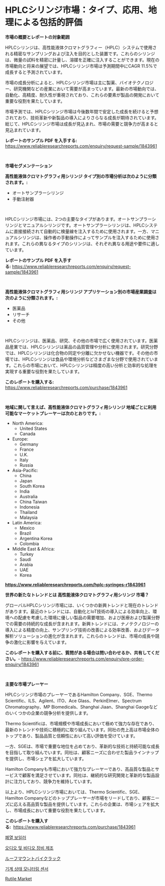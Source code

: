 <p><h1>HPLCシリンジ市場：タイプ、応用、地理による包括的評価</h1></p><p><strong>市場の概要とレポートの対象範囲</strong></p>
<p><p>HPLCシリンジは、高性能液体クロマトグラフィー（HPLC）システムで使用される精密なサンプリングおよび注入を目的とした装置です。これらのシリンジは、微量の試料を精密に計量し、溶媒を正確に注入することができます。現在の市場動向と将来の展望では、HPLCシリンジ市場は予測期間中にCAGR 11.5%で成長すると予測されています。</p><p>市場の成長分析によると、HPLCシリンジ市場は主に製薬、バイオテクノロジー、研究機関などの産業において需要が高まっています。最新の市場動向では、自動化、高精度、耐久性が重視されており、これらの要素が製品の開発において重要な役割を果たしています。</p><p>市場予測では、HPLCシリンジ市場は今後数年間で安定した成長を続けると予想されており、技術革新や新製品の導入によりさらなる成長が期待されています。総じて、HPLCシリンジ市場は成長が見込まれ、市場の需要と競争力が高まると見込まれています。</p></p>
<p><strong>レポートのサンプル PDF を入手する:</strong> <a href="https://www.reliableresearchreports.com/enquiry/request-sample/1843961">https://www.reliableresearchreports.com/enquiry/request-sample/1843961</a></p>
<p>&nbsp;</p>
<p><strong>市場セグメンテーション</strong></p>
<p><strong>高性能液体クロマトグラフィ用シリンジ タイプ別の市場分析は次のように分類されます。:</strong></p>
<p><ul><li>オートサンプラーシリンジ</li><li>手動注射器</li></ul></p>
<p>&nbsp;</p>
<p><p>HPLCシリンジ市場には、2つの主要なタイプがあります。オートサンプラーシリンジとマニュアルシリンジです。オートサンプラーシリンジは、HPLCシステムに直接接続されて自動的に検量線を注入するために使用されます。一方、マニュアルシリンジは、操作者の手動操作によってサンプルを注入するために使用されます。これらの異なるタイプのシリンジは、それぞれ異なる用途や要件に適しています。</p></p>
<p><strong>レポートのサンプル PDF を入手する:</strong>&nbsp;<a href="https://www.reliableresearchreports.com/enquiry/request-sample/1843961">https://www.reliableresearchreports.com/enquiry/request-sample/1843961</a></p>
<p>&nbsp;</p>
<p><strong> 高性能液体クロマトグラフィ用シリンジ アプリケーション別の市場産業調査は次のように分類されます。:</strong></p>
<p><ul><li>医薬品</li><li>リサーチ</li><li>その他</li></ul></p>
<p>&nbsp;</p>
<p><p>HPLCシリンジは、医薬品、研究、その他の市場で広く使用されています。医薬品産業では、HPLCシリンジは薬品の品質管理や分析に使用されます。研究分野では、HPLCシリンジは化合物の同定や分離に欠かせない機器です。その他の市場では、HPLCシリンジは食品や環境分析などさまざまな分野で使用されています。これらの市場において、HPLCシリンジは精度の高い分析と効率的な処理を実現する重要な役割を果たしています。</p></p>
<p><strong>このレポートを購入する:</strong>&nbsp; <a href="https://www.reliableresearchreports.com/purchase/1843961">https://www.reliableresearchreports.com/purchase/1843961</a></p>
<p>&nbsp;</p>
<p><strong>地域に関して言えば、高性能液体クロマトグラフィ用シリンジ 地域ごとに利用可能なマーケットプレーヤーは次のとおりです。:</strong></p>
<p><ul>
    <li>
        North America:
        <ul>
            <li>United States</li>
            <li>Canada</li>
        </ul>
    </li>
    <li>
        Europe:
        <ul>
            <li>Germany</li>
            <li>France</li>
            <li>U.K.</li>
            <li>Italy</li>
            <li>Russia</li>
        </ul>
    </li>
    <li>
        Asia-Pacific:
        <ul>
            <li>China</li>
            <li>Japan</li>
            <li>South Korea</li>
            <li>India</li>
            <li>Australia</li>
            <li>China Taiwan</li>
            <li>Indonesia</li>
            <li>Thailand</li>
            <li>Malaysia</li>
        </ul>
    </li>
    <li>
        Latin America:
        <ul>
            <li>Mexico</li>
            <li>Brazil</li>
            <li>Argentina Korea</li>
            <li>Colombia</li>
        </ul>
    </li>
    <li>
        Middle East & Africa:
        <ul>
            <li>Turkey</li>
            <li>Saudi</li>
            <li>Arabia</li>
            <li>UAE</li>
            <li>Korea</li>
        </ul>
    </li>
    </ul></p>
<p><strong><a href="https://www.reliableresearchreports.com/hplc-syringes-r1843961">https://www.reliableresearchreports.com/hplc-syringes-r1843961</a></strong>&nbsp;</p>
<p><strong>世界の新たなトレンドとは 高性能液体クロマトグラフィ用シリンジ 市場？</strong></p>
<p><p>グローバルHPLCシリンジ市場には、いくつかの新興トレンドと現在のトレンドがあります。最近のトレンドには、自動化とIoT技術の導入による効率向上、環境への配慮を考慮した環境に優しい製品の需要増加、および医療および製薬分野での需要の持続的な成長が含まれます。新興トレンドには、ナノテクノロジーの導入による精度の向上、サンプリング技術の改善による効率改善、およびデータ解析ソリューションの進化が含まれます。これらのトレンドは、市場の成長や競争の激化に影響を与えています。</p></p>
<p><strong>このレポートを購入する前に、質問がある場合は問い合わせるか、共有してください。</strong>- <a href="https://www.reliableresearchreports.com/enquiry/pre-order-enquiry/1843961">https://www.reliableresearchreports.com/enquiry/pre-order-enquiry/1843961</a></p>
<p>&nbsp;</p>
<p><strong>主要な市場プレーヤー</strong></p>
<p><p>HPLCシリンジ市場のプレーヤーであるHamilton Company、SGE、Thermo Scientific、ILS、Agilent、ITO、Ace Glass、PerkinElmer、Spectrum Chromatography、MP Biomedicals、Shanghai Jiaan、Shanghai Gaogeなどのいくつかの企業の競争分析を提供します。 </p><p>Thermo Scientificは、市場規模や市場成長において極めて強力な存在であり、最新のトレンドや技術に積極的に取り組んでいます。同社の売上高は市場全体のトップであり、製品品質と信頼性において高い評価を受けています。</p><p>一方、SGEは、市場で重要な地位を占めており、革新的な技術と持続可能な成長を目指して取り組んでいます。同社は、顧客ニーズに合わせた製品ラインナップを提供し、市場シェアを拡大しています。</p><p>Hamilton Companyも市場において強力なプレーヤーであり、高品質な製品とサービスで顧客を満足させています。同社は、継続的な研究開発と革新的な製品設計に注力しており、競争力を維持しています。</p><p>以上より、HPLCシリンジ市場においては、Thermo Scientific、SGE、Hamilton Companyなどのトッププレーヤーが市場をリードしており、顧客ニーズに応える高品質な製品を提供しています。これらの企業は、市場シェアを拡大し、市場成長において重要な役割を果たしています。</p></p>
<p><strong>このレポートを購入する:</strong>&nbsp;&nbsp;<a href="https://www.reliableresearchreports.com/purchase/1843961">https://www.reliableresearchreports.com/purchase/1843961</a></p>
<p><p><a href="https://github.com/vsap75a286l/Market-Research-Report-List-1/blob/main/219831220776.md">폐열 보일러</a></p><p><a href="https://medium.com/@kellylyncyh543964/%EC%9D%8C%ED%96%A5-%EB%B0%8F-%EC%98%81%EC%83%81-%EC%9E%A5%EB%B9%84-%EC%A0%9C%EC%A1%B0-%EC%8B%9C%EC%9E%A5-%EB%8F%99%ED%96%A5-%EB%B0%8F-%EC%8B%9C%EC%9E%A5-%EB%B6%84%EC%84%9D%EC%9D%80-2024%EB%85%84%EB%B6%80%ED%84%B0-2031%EB%85%84%EA%B9%8C%EC%A7%80-%EC%98%88%EC%B8%A1%EB%90%A9%EB%8B%88%EB%8B%A4-bf41c37fbbdb">오디오 및 비디오 장비 제조</a></p><p><a href="https://github.com/joaejkdzgyljvo6/Market-Research-Report-List-1/blob/main/721044022644.md">ルーフマウントバイクラック</a></p><p><a href="https://medium.com/@cierrahayes1930/%EA%B8%B0%EA%B3%84-%EC%83%81%ED%83%9C-%EB%AA%A8%EB%8B%88%ED%84%B0%EB%A7%81-%EC%84%BC%EC%84%9C-%EC%8B%9C%EC%9E%A5-%EA%B7%9C%EB%AA%A8-%EB%B0%8F-%EC%8B%9C%EC%9E%A5-%EB%8F%99%ED%96%A5-%EC%99%84%EB%B2%BD%ED%95%9C-%EC%82%B0%EC%97%85-%EA%B0%9C%EC%9A%94-2024%EB%85%84%EB%B6%80%ED%84%B0-2031%EB%85%84-4da1bf64ac2f">기계 상태 모니터링 센서</a></p><p><a href="https://issuu.com/reportprime-2/docs/rutile-market-size-2030.pptx">Rutile Market</a></p></p>